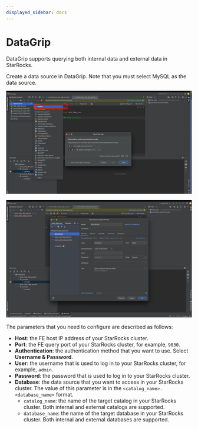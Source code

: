 ```yaml
---
displayed_sidebar: docs
---
```


# DataGrip

DataGrip supports querying both internal data and external data in StarRocks.

Create a data source in DataGrip. Note that you must select MySQL as the data source.

![DataGrip - 1](../../_assets/BI_datagrip_1.png)

![DataGrip - 2](../../_assets/BI_datagrip_2.png)

The parameters that you need to configure are described as follows:

- **Host**: the FE host IP address of your StarRocks cluster.
- **Port**: the FE query port of your StarRocks cluster, for example, `9030`.
- **Authentication**: the authentication method that you want to use. Select **Username & Password**.
- **User**: the username that is used to log in to your StarRocks cluster, for example, `admin`.
- **Password**: the password that is used to log in to your StarRocks cluster.
- **Database**: the data source that you want to access in your StarRocks cluster. The value of this parameter is in the `<catalog_name>.<database_name>` format.
  - `catalog_name`: the name of the target catalog in your StarRocks cluster. Both internal and external catalogs are supported.
  - `database_name`: the name of the target database in your StarRocks cluster. Both internal and external databases are supported.
